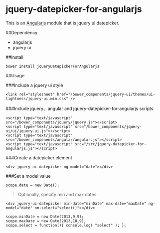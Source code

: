 jquery-datepicker-for-angularjs
=================================

This is an [Angularjs](http://angularjs.org/) module that is jquery ui datepicker.

##Dependency

* angularjs
* jquery ui

##Install

```
bower install jqueryDatepickerForAngularjs
```

##Usage

###Include a jquery ui style
```
<link rel="stylesheet" href="/bower_components/jquery-ui/themes/ui-lightness/jquery-ui.min.css" />
```

###Include jquery、angular and jquery-datepicker-for-angularjs scripts
```
<script type="text/javascript" src="/bower_components/jquery/jquery.js"></script>
<script type="text/javascript" src="/bower_components/jquery-ui/ui/jquery-ui.js"></script>
<script type="text/javascript" src="/bower_components/angular/angular.js"></script>
<script type="text/javascript" src="/src/jquery-datepicker-for-angularjs.js"></script>
```

###Create a datepicker element
```
<div jquery-ui-datepicker ng-model="date"></div>
```

###Set a model value

```
scope.date = new Date();
```

> Optionally, specify min and max dates:
```
<div jquery-ui-datepicker min-date="minDate" max-date="maxDate" ng-model="date" on-select="select()"></div>
```
```
scope.minDate = new Date(2013,9,9);
scope.maxDate = new Date(2013,10,9);
scope.select = function(){ console.log( "select" ); };
```

